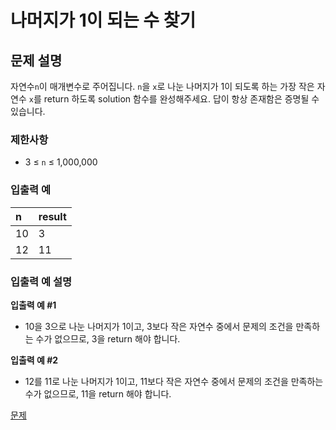 # 나머지가 1이 되는 수 찾기

## 문제 설명

자연수`n`이 매개변수로 주어집니다. `n`을 `x`로 나눈 나머지가 1이 되도록 하는 가장 작은 자연수 `x`를 return 하도록 solution 함수를 완성해주세요. 답이 항상 존재함은 증명될 수 있습니다.

### 제한사항

- 3 ≤ `n` ≤ 1,000,000

### 입출력 예

| n   | result |
| :-- | :----- |
| 10  | 3      |
| 12  | 11     |

### 입출력 예 설명

**입출력 예 #1**

- 10을 3으로 나눈 나머지가 1이고, 3보다 작은 자연수 중에서 문제의 조건을 만족하는 수가 없으므로, 3을 return 해야 합니다.

**입출력 예 #2**

- 12를 11로 나눈 나머지가 1이고, 11보다 작은 자연수 중에서 문제의 조건을 만족하는 수가 없으므로, 11을 return 해야 합니다.

[문제](https://school.programmers.co.kr/learn/courses/30/lessons/87389)

